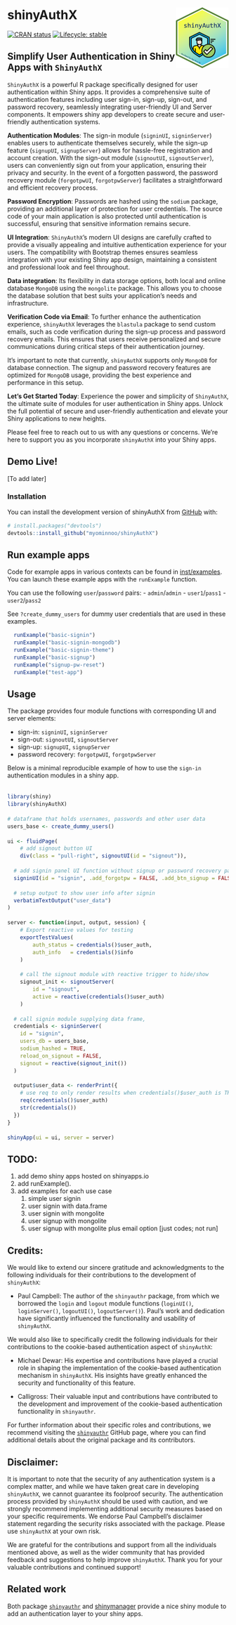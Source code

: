 
<!-- README.md is generated from README.Rmd. Please edit that file -->

# shinyAuthX <img src="man/figures/logo.png" align="right" height="138" />

<!-- badges: start -->

[![CRAN
status](https://www.r-pkg.org/badges/version/shinyAuthX)](https://CRAN.R-project.org/package=shinyAuthX)
[![Lifecycle:
stable](https://img.shields.io/badge/lifecycle-stable-brightgreen.svg)](https://lifecycle.r-lib.org/articles/stages.html#stable)
<!-- badges: end -->

## Simplify User Authentication in Shiny Apps with `ShinyAuthX`

`ShinyAuthX` is a powerful R package specifically designed for user
authentication within Shiny apps. It provides a comprehensive suite of
authentication features including user sign-in, sign-up, sign-out, and
password recovery, seamlessly integrating user-friendly UI and Server
components. It empowers shiny app developers to create secure and
user-friendly authentication systems.

**Authentication Modules**: The sign-in module (`signinUI`,
`signinServer`) enables users to authenticate themselves securely, while
the sign-up feature (`signupUI`, `signupServer`) allows for hassle-free
registration and account creation. With the sign-out module
(`signoutUI`, `signoutServer`), users can conveniently sign out from
your application, ensuring their privacy and security. In the event of a
forgotten password, the password recovery module (`forgotpwUI`,
`forgotpwServer`) facilitates a straightforward and efficient recovery
process.

**Password Encryption**: Passwords are hashed using the `sodium`
package, providing an additional layer of protection for user
credentials. The source code of your main application is also protected
until authentication is successful, ensuring that sensitive information
remains secure.

**UI Integration**: `ShinyAuthX`’s modern UI designs are carefully
crafted to provide a visually appealing and intuitive authentication
experience for your users. The compatibility with Bootstrap themes
ensures seamless integration with your existing Shiny app design,
maintaining a consistent and professional look and feel throughout.

**Data integration**: Its flexibility in data storage options, both
local and online database `MongoDB` using the `mongolite` package. This
allows you to choose the database solution that best suits your
application’s needs and infrastructure.

**Verification Code via Email**: To further enhance the authentication
experience, `shinyAuthX` leverages the `blastula` package to send custom
emails, such as code verification during the sign-up process and
password recovery emails. This ensures that users receive personalized
and secure communications during critical steps of their authentication
journey.

It’s important to note that currently, `shinyAuthX` supports only
`MongoDB` for database connection. The signup and password recovery
features are optimized for `MongoDB` usage, providing the best
experience and performance in this setup.

**Let’s Get Started Today**: Experience the power and simplicity of
`ShinyAuthX`, the ultimate suite of modules for user authentication in
Shiny apps. Unlock the full potential of secure and user-friendly
authentication and elevate your Shiny applications to new heights.

Please feel free to reach out to us with any questions or concerns.
We’re here to support you as you incorporate `shinyAuthX` into your
Shiny apps.

## Demo Live!

\[To add later\]

### Installation

You can install the development version of shinyAuthX from
[GitHub](https://github.com/) with:

``` r
# install.packages("devtools")
devtools::install_github("myominnoo/shinyAuthX")
```

## Run example apps

Code for example apps in various contexts can be found in
[inst/examples](inst/examples). You can launch these example apps with
the `runExample` function.

You can use the following `user`/`password` pairs: - `admin`/`admin` -
`user1`/`pass1` - `user2`/`pass2`

See `?create_dummy_users` for dummy user credentials that are used in
these examples.

``` r
  runExample("basic-signin")
  runExample("basic-signin-mongodb")
  runExample("basic-signin-theme")
  runExample("basic-signup")
  runExample("signup-pw-reset")
  runExample("test-app")
```

## Usage

The package provides four module functions with corresponding UI and
server elements:

- sign-in: `signinUI`, `signinServer`
- sign-out: `signoutUI`, `signoutServer`
- sign-up: `signupUI`, `signupServer`
- password recovery: `forgotpwUI`, `forgotpwServer`

Below is a minimal reproducible example of how to use the `sign-in`
authentication modules in a shiny app.

``` r

library(shiny)
library(shinyAuthX)

# dataframe that holds usernames, passwords and other user data
users_base <- create_dummy_users()

ui <- fluidPage(
    # add signout button UI
    div(class = "pull-right", signoutUI(id = "signout")),

  # add signin panel UI function without signup or password recovery panel
  signinUI(id = "signin", .add_forgotpw = FALSE, .add_btn_signup = FALSE),

  # setup output to show user info after signin
  verbatimTextOutput("user_data")
)

server <- function(input, output, session) {
    # Export reactive values for testing
    exportTestValues(
        auth_status = credentials()$user_auth,
        auth_info   = credentials()$info
    )

    # call the signout module with reactive trigger to hide/show
    signout_init <- signoutServer(
        id = "signout",
        active = reactive(credentials()$user_auth)
    )

  # call signin module supplying data frame,
  credentials <- signinServer(
    id = "signin",
    users_db = users_base,
    sodium_hashed = TRUE,
    reload_on_signout = FALSE,
    signout = reactive(signout_init())
  )

  output$user_data <- renderPrint({
    # use req to only render results when credentials()$user_auth is TRUE
    req(credentials()$user_auth)
    str(credentials())
  })
}

shinyApp(ui = ui, server = server)
```

## TODO:

1.  add demo shiny apps hosted on shinyapps.io
2.  add runExample().
3.  add examples for each use case
    1.  simple user signin
    2.  user signin with data.frame
    3.  user signin with mongolite
    4.  user signup with mongolite
    5.  user signup with mongolite plus email option \[just codes; not
        run\]

## Credits:

We would like to extend our sincere gratitude and acknowledgments to the
following individuals for their contributions to the development of
`shinyAuthX`:

- Paul Campbell: The author of the `shinyauthr` package, from which we
  borrowed the `login` and `logout` module functions (`loginUI()`,
  `loginServer()`, `logoutUI()`, `logoutServer()`). Paul’s work and
  dedication have significantly influenced the functionality and
  usability of `shinyAuthX`.

We would also like to specifically credit the following individuals for
their contributions to the cookie-based authentication aspect of
`shinyAuthX`:

- Michael Dewar: His expertise and contributions have played a crucial
  role in shaping the implementation of the cookie-based authentication
  mechanism in `shinyAuthX`. His insights have greatly enhanced the
  security and functionality of this feature.

- Calligross: Their valuable input and contributions have contributed to
  the development and improvement of the cookie-based authentication
  functionality in `shinyauthr`.

For further information about their specific roles and contributions, we
recommend visiting the
[`shinyauthr`](https://github.com/PaulC91/shinyauthr) GitHub page, where
you can find additional details about the original package and its
contributors.

## Disclaimer:

It is important to note that the security of any authentication system
is a complex matter, and while we have taken great care in developing
`shinyAuthX`, we cannot guarantee its foolproof security. The
authentication process provided by `shinyAuthX` should be used with
caution, and we strongly recommend implementing additional security
measures based on your specific requirements. We endorse Paul Campbell’s
disclaimer statement regarding the security risks associated with the
package. Please use `shinyAuthX` at your own risk.

We are grateful for the contributions and support from all the
individuals mentioned above, as well as the wider community that has
provided feedback and suggestions to help improve `shinyAuthX`. Thank
you for your valuable contributions and continued support!

## Related work

Both package [`shinyauthr`](https://github.com/PaulC91/shinyauthr) and
[shinymanager](https://github.com/datastorm-open/shinymanager/) provide
a nice shiny module to add an authentication layer to your shiny apps.
